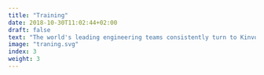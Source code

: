 ```yaml
---
title: "Training"
date: 2018-10-30T11:02:44+02:00
draft: false
text: "The world's leading engineering teams consistently turn to Kinvolk to tackle their most difficult technology challenges."
image: "traning.svg"
index: 3
weight: 3
---
```


